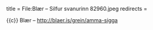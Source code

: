title = File:Blær – Silfur svanurinn 82960.jpeg
redirects =
>>>>

{{c}} Blær – http://blaer.is/grein/amma-sigga